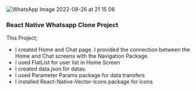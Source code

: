 ![WhatsApp Image 2022-08-26 at 21 15 06](https://user-images.githubusercontent.com/96706849/186985631-e0de3ddd-0426-4882-bfad-48b593755c48.jpeg)
<h3>React Native Whatsapp Clone Project</h3>

<p>This Project;</p>
<ul>
<li>I created Home and Chat page. I provided the connection between the Home and Chat screens with the Navigation Package.</li>
<li>I used FlatList for user list in Home Screen</li>
<li>I created data.json for datas.</li>
<li>I used Parameter Params package for data transfers</li>
<li>I installed React-Native-Vector-Icons package for icons</li>
</ul>
